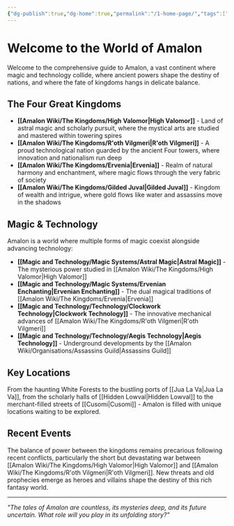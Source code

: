 ```yaml
---
{"dg-publish":true,"dg-home":true,"permalink":"/1-home-page/","tags":["gardenEntry"],"dgPassFrontmatter":true,"noteIcon":""}
---
```


# Welcome to the World of Amalon
Welcome to the comprehensive guide to Amalon, a vast continent where magic and technology collide, where ancient powers shape the destiny of nations, and where the fate of kingdoms hangs in delicate balance.

## The Four Great Kingdoms
- **[[Amalon Wiki/The Kingdoms/High Valomor\|High Valomor]]** - Land of astral magic and scholarly pursuit, where the mystical arts are studied and mastered within towering spires
- **[[Amalon Wiki/The Kingdoms/R'oth Vilgmeri\|R'oth Vilgmeri]]** - A proud technological nation guarded by the ancient Four towers, where innovation and nationalism run deep
- **[[Amalon Wiki/The Kingdoms/Ervenia\|Ervenia]]** - Realm of natural harmony and enchantment, where magic flows through the very fabric of society
- **[[Amalon Wiki/The Kingdoms/Gilded Juval\|Gilded Juval]]** - Kingdom of wealth and intrigue, where gold flows like water and assassins move in the shadows

## Magic & Technology 
Amalon is a world where multiple forms of magic coexist alongside advancing technology:
- **[[Magic and Technology/Magic Systems/Astral Magic\|Astral Magic]]** - The mysterious power studied in [[Amalon Wiki/The Kingdoms/High Valomor\|High Valomor]]
- **[[Magic and Technology/Magic Systems/Ervenian Enchanting\|Ervenian Enchanting]]** - The dual magical traditions of [[Amalon Wiki/The Kingdoms/Ervenia\|Ervenia]]
- **[[Magic and Technology/Technology/Clockwork Technology\|Clockwork Technology]]** - The innovative mechanical advances of [[Amalon Wiki/The Kingdoms/R'oth Vilgmeri\|R'oth Vilgmeri]]
- **[[Magic and Technology/Technology/Aegis Technology\|Aegis Technology]]** - Underground developments by the [[Amalon Wiki/Organisations/Assassins Guild\|Assassins Guild]]

## Key Locations
From the haunting White Forests to the bustling ports of [[Jua La Va\|Jua La Va]], from the scholarly halls of [[Hidden Lowval\|Hidden Lowval]] to the merchant-filled streets of [[Cusomi\|Cusomi]] - Amalon is filled with unique locations waiting to be explored.

## Recent Events
The balance of power between the kingdoms remains precarious following recent conflicts, particularly the short but devastating war between [[Amalon Wiki/The Kingdoms/High Valomor\|High Valomor]] and [[Amalon Wiki/The Kingdoms/R'oth Vilgmeri\|R'oth Vilgmeri]]. New threats and old prophecies emerge as heroes and villains shape the destiny of this rich fantasy world.

---
*"The tales of Amalon are countless, its mysteries deep, and its future uncertain. What role will you play in its unfolding story?"*